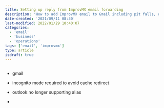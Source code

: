 ```yaml
---
title: Setting up reply from ImprovMX email forwarding
description: 'How to add ImprovMX email to Gmail including pit falls, attempted solutions that did not work.'
date-created: '2021/09/11 08:30'
last-modified: 2022/01/29 10:40:07
categories:
  - 'email'
  - 'business'
  - 'operations'
tags: ['email', 'improvmx']
type: article
isdraft: true
---
```


##

- gmail
- incognito mode required to avoid cache redirect

- outlook no longer supporting alias
-
